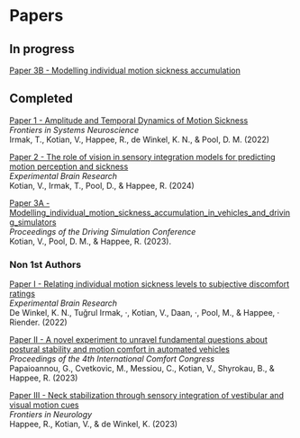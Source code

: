 # Papers

## In progress
[Paper 3B - Modelling individual motion sickness accumulation](https://raw.githubusercontent.com/varunkotian/Papers/main/Paper-3B.pdf)



## Completed
[Paper 1 - Amplitude and Temporal Dynamics of Motion Sickness](https://raw.githubusercontent.com/varunkotian/Papers/main/Completed/2022__Irmak_Kotian_Happee_deWinkel_Pool__FSN__Amplitude%20and%20Temporal%20Dynamics%20of%20Motion%20Sickness.pdf) \
*Frontiers in Systems Neuroscience* \
Irmak, T., Kotian, V., Happee, R., de Winkel, K. N., & Pool, D. M. (2022)

[Paper 2 - The role of vision in sensory integration models for predicting motion perception and sickness](https://raw.githubusercontent.com/varunkotian/Papers/main/Completed/2024__Kotian_Irmak_Pool_Happee__EBR__Revised_Proof__The_role_of_vision.pdf) \
*Experimental Brain Research* \
Kotian, V., Irmak, T., Pool, D., & Happee, R. (2024)

[Paper 3A - Modelling_individual_motion_sickness_accumulation_in_vehicles_and_driving_simulators](https://raw.githubusercontent.com/varunkotian/Papers/main/Completed/2023__Kotian_Pool_Happee__DSC__Modelling_individual_motion_sickness_accumulation_in_vehicles_and_driving_simulators.pdf) \
*Proceedings of the Driving Simulation Conference* \
Kotian, V., Pool, D. M., & Happee, R. (2023).

### Non 1st Authors
[Paper I - Relating individual motion sickness levels to subjective discomfort ratings](https://raw.githubusercontent.com/varunkotian/Papers/main/Completed/2022__deWinkel_Irmak_Kotian_Pool_Happee__EBR__Relating%20individual%20motion%20sickness%20levels%20to%20subjective%20discomfort%20ratings.pdf) \
*Experimental Brain Research* \
De Winkel, K. N., Tuğrul Irmak, ·, Kotian, V., Daan, ·, Pool, M., & Happee, · Riender. (2022)

[Paper II - A novel experiment to unravel fundamental questions about postural stability and motion comfort in automated vehicles](https://raw.githubusercontent.com/varunkotian/Papers/main/Completed/2023_Papaioannou_Cvetkovic_Messiou_Kotian_Shyrokau_Happee_A%20novel%20experiment%20to%20unravel%20fundamental%20questions%20about%20postural%20stability%20and%20motion%20comfort%20in%20automated%20vehicles.pdf) \
*Proceedings of the 4th International Comfort Congress* \
Papaioannou, G., Cvetkovic, M., Messiou, C., Kotian, V., Shyrokau, B., & Happee, R. (2023)

[Paper III - Neck stabilization through sensory integration of vestibular and visual motion cues](https://raw.githubusercontent.com/varunkotian/Papers/main/Completed/2023_Happee_Kotian_deWinkel_Neck%20stabilization%20through%20sensory%20integration%20of%20vestibular%20and%20visual%20motion%20cues.pdf) \
*Frontiers in Neurology* \
Happee, R., Kotian, V., & de Winkel, K. (2023)
